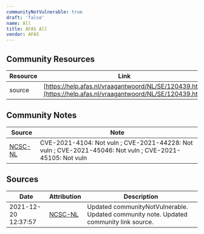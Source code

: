 ```yaml
---
communityNotVulnerable: true
draft: 'false'
name: All
title: AFAS All
vendor: AFAS
---
```



## Community Resources
| Resource | Link |
| --- | --- |
| source | [https://help.afas.nl/vraagantwoord/NL/SE/120439.htm](https://help.afas.nl/vraagantwoord/NL/SE/120439.htm) |

## Community Notes
| Source | Note |
| --- | --- |
| [NCSC-NL](https://github.com/NCSC-NL/log4shell/blob/main/software/README.md) | CVE-2021-4104: Not vuln ; CVE-2021-44228: Not vuln ; CVE-2021-45046: Not vuln ; CVE-2021-45105: Not vuln </ul> |

## Sources
| Date | Attribution | Description |
| --- | --- | --- |
| 2021-12-20 12:37:57 | [NCSC-NL](https://github.com/NCSC-NL/log4shell/blob/main/software/README.md) | Updated communityNotVulnerable. Updated community note. Updated community link source.  |
